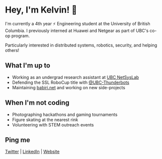 # Hey, I'm Kelvin! 👋

I'm currently a 4th year :zap: Engineering student at the University of British Columbia. I previously interned at Huawei and Netgear as part of UBC's co-op program.

Particularly interested in distributed systems, robotics, security, and helping others!

## What I'm up to
- Working as an undergrad research assistant at [UBC NetSysLab](http://netsyslab.ece.ubc.ca/wiki/index.php/Networked_Systems_Laboratory)
- Defending the SSL RoboCup title with [@UBC-Thunderbots](https://github.com/UBC-Thunderbots/Software)
- Maintaining [babiri.net](https://www.babiri.net/#/) and working on new side-projects

## When I'm not coding
- Photographing hackathons and gaming tournaments
- Figure skating at the nearest rink
- Volunteering with STEM outreach events

## Ping me
[Twitter](https://twitter.com/NotCelsiusDeg) | [LinkedIn](https://www.linkedin.com/in/kelvinkoon/) | [Website](https://www.kelvinkoon.dev/)
